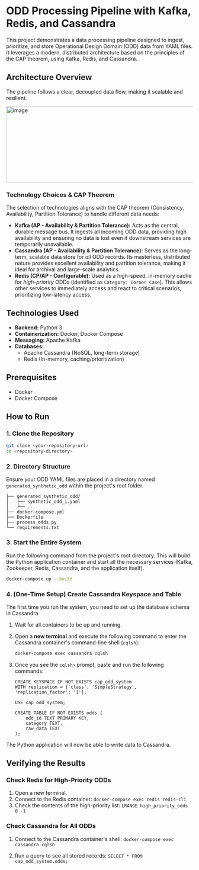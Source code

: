 # ODD Processing Pipeline with Kafka, Redis, and Cassandra

This project demonstrates a data processing pipeline designed to ingest, prioritize, and store Operational Design Domain (ODD) data from YAML files. It leverages a modern, distributed architecture based on the principles of the CAP theorem, using Kafka, Redis, and Cassandra.

## Architecture Overview

The pipeline follows a clear, decoupled data flow, making it scalable and resilient.

<img width="790" height="206" alt="image" src="https://github.com/user-attachments/assets/b72f3db7-690b-454c-ab1e-9d98e379ed51" />


### Technology Choices & CAP Theorem

The selection of technologies aligns with the CAP theorem (Consistency, Availability, Partition Tolerance) to handle different data needs:

*   **Kafka (AP - Availability & Partition Tolerance):** Acts as the central, durable message bus. It ingests all incoming ODD data, providing high availability and ensuring no data is lost even if downstream services are temporarily unavailable.
*   **Cassandra (AP - Availability & Partition Tolerance):** Serves as the long-term, scalable data store for *all* ODD records. Its masterless, distributed nature provides excellent availability and partition tolerance, making it ideal for archival and large-scale analytics.
*   **Redis (CP/AP - Configurable):** Used as a high-speed, in-memory cache for *high-priority* ODDs (identified as `Category: Corner Case`). This allows other services to immediately access and react to critical scenarios, prioritizing low-latency access.

## Technologies Used

*   **Backend:** Python 3
*   **Containerization:** Docker, Docker Compose
*   **Messaging:** Apache Kafka
*   **Databases:**
    *   Apache Cassandra (NoSQL, long-term storage)
    *   Redis (In-memory, caching/prioritization)

## Prerequisites

*   Docker
*   Docker Compose

## How to Run

### 1. Clone the Repository

```bash
git clone <your-repository-url>
cd <repository-directory>
```

### 2. Directory Structure

Ensure your ODD YAML files are placed in a directory named `generated_synthetic_odd` within the project's root folder.

```
├── generated_synthetic_odd/
│   ├── synthetic_odd_1.yaml
│   └── ...
├── docker-compose.yml
├── Dockerfile
├── process_odds.py
└── requirements.txt
```

### 3. Start the Entire System

Run the following command from the project's root directory. This will build the Python application container and start all the necessary services (Kafka, Zookeeper, Redis, Cassandra, and the application itself).

```bash
docker-compose up --build
```

### 4. (One-Time Setup) Create Cassandra Keyspace and Table

The first time you run the system, you need to set up the database schema in Cassandra.

1.  Wait for all containers to be up and running.
2.  Open a **new terminal** and execute the following command to enter the Cassandra container's command-line shell (`cqlsh`):

    ```bash
    docker-compose exec cassandra cqlsh
    ```

3.  Once you see the `cqlsh>` prompt, paste and run the following commands:

    ```cql
    CREATE KEYSPACE IF NOT EXISTS cap_odd_system
    WITH replication = {'class': 'SimpleStrategy', 'replication_factor': '1'};

    USE cap_odd_system;

    CREATE TABLE IF NOT EXISTS odds (
        odd_id TEXT PRIMARY KEY,
        category TEXT,
        raw_data TEXT
    );
    ```

The Python application will now be able to write data to Cassandra.

## Verifying the Results

### Check Redis for High-Priority ODDs

1.  Open a new terminal.
2.  Connect to the Redis container: `docker-compose exec redis redis-cli`
3.  Check the contents of the high-priority list: `LRANGE high_priority_odds 0 -1`

### Check Cassandra for All ODDs

1.  Connect to the Cassandra container's shell: `docker-compose exec cassandra cqlsh`

2.  Run a query to see all stored records: `SELECT * FROM cap_odd_system.odds;`


